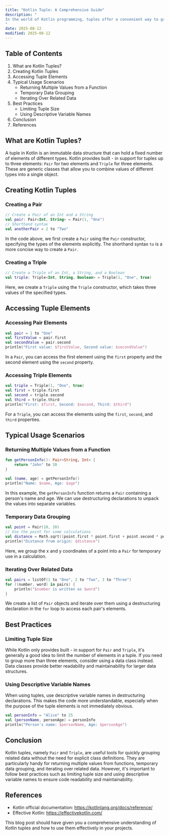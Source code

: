 ```yaml
---
title: "Kotlin Tuple: A Comprehensive Guide"
description: "
In the world of Kotlin programming, tuples offer a convenient way to group multiple values together. Unlike classes or data classes that require explicit definition, tuples provide a lightweight and concise way to handle related data. This blog post aims to explore the core concepts of Kotlin tuples, their typical usage scenarios, and best practices to help intermediate - to - advanced software engineers make the most of this feature.
"
date: 2025-08-12
modified: 2025-08-12
---
```


## Table of Contents
1. What are Kotlin Tuples?
2. Creating Kotlin Tuples
3. Accessing Tuple Elements
4. Typical Usage Scenarios
    - Returning Multiple Values from a Function
    - Temporary Data Grouping
    - Iterating Over Related Data
5. Best Practices
    - Limiting Tuple Size
    - Using Descriptive Variable Names
6. Conclusion
7. References

## What are Kotlin Tuples?
A tuple in Kotlin is an immutable data structure that can hold a fixed number of elements of different types. Kotlin provides built - in support for tuples up to three elements: `Pair` for two elements and `Triple` for three elements. These are generic classes that allow you to combine values of different types into a single object.

## Creating Kotlin Tuples

### Creating a Pair
```kotlin
// Create a Pair of an Int and a String
val pair: Pair<Int, String> = Pair(1, "One")
// Shorthand syntax
val anotherPair = 2 to "Two"
```
In the code above, we first create a `Pair` using the `Pair` constructor, specifying the types of the elements explicitly. The shorthand syntax `to` is a more concise way to create a `Pair`.

### Creating a Triple
```kotlin
// Create a Triple of an Int, a String, and a Boolean
val triple: Triple<Int, String, Boolean> = Triple(1, "One", true)
```
Here, we create a `Triple` using the `Triple` constructor, which takes three values of the specified types.

## Accessing Tuple Elements

### Accessing Pair Elements
```kotlin
val pair = 1 to "One"
val firstValue = pair.first
val secondValue = pair.second
println("First value: $firstValue, Second value: $secondValue")
```
In a `Pair`, you can access the first element using the `first` property and the second element using the `second` property.

### Accessing Triple Elements
```kotlin
val triple = Triple(1, "One", true)
val first = triple.first
val second = triple.second
val third = triple.third
println("First: $first, Second: $second, Third: $third")
```
For a `Triple`, you can access the elements using the `first`, `second`, and `third` properties.

## Typical Usage Scenarios

### Returning Multiple Values from a Function
```kotlin
fun getPersonInfo(): Pair<String, Int> {
    return "John" to 30
}

val (name, age) = getPersonInfo()
println("Name: $name, Age: $age")
```
In this example, the `getPersonInfo` function returns a `Pair` containing a person's name and age. We can use destructuring declarations to unpack the values into separate variables.

### Temporary Data Grouping
```kotlin
val point = Pair(10, 20)
// Use the point for some calculations
val distance = Math.sqrt((point.first * point.first + point.second * point.second).toDouble())
println("Distance from origin: $distance")
```
Here, we group the x and y coordinates of a point into a `Pair` for temporary use in a calculation.

### Iterating Over Related Data
```kotlin
val pairs = listOf(1 to "One", 2 to "Two", 3 to "Three")
for ((number, word) in pairs) {
    println("$number is written as $word")
}
```
We create a list of `Pair` objects and iterate over them using a destructuring declaration in the `for` loop to access each pair's elements.

## Best Practices

### Limiting Tuple Size
While Kotlin only provides built - in support for `Pair` and `Triple`, it's generally a good idea to limit the number of elements in a tuple. If you need to group more than three elements, consider using a data class instead. Data classes provide better readability and maintainability for larger data structures.

### Using Descriptive Variable Names
When using tuples, use descriptive variable names in destructuring declarations. This makes the code more understandable, especially when the purpose of the tuple elements is not immediately obvious.

```kotlin
val personInfo = "Alice" to 25
val (personName, personAge) = personInfo
println("Person's name: $personName, Age: $personAge")
```

## Conclusion
Kotlin tuples, namely `Pair` and `Triple`, are useful tools for quickly grouping related data without the need for explicit class definitions. They are particularly handy for returning multiple values from functions, temporary data grouping, and iterating over related data. However, it's important to follow best practices such as limiting tuple size and using descriptive variable names to ensure code readability and maintainability.

## References
- Kotlin official documentation: https://kotlinlang.org/docs/reference/
- Effective Kotlin: https://effectivekotlin.com/

This blog post should have given you a comprehensive understanding of Kotlin tuples and how to use them effectively in your projects.